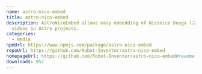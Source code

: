 ```yaml
---
name: astro-nico-embed
title: astro-nico-embed
description: AstroNicoEmbed allows easy embedding of Niconico Douga (ニコニコ動画)
  videos in Astro projects.
categories:
  - media
npmUrl: https://www.npmjs.com/package/astro-nico-embed
repoUrl: https://github.com/Robot-Inventor/astro-nico-embed
homepageUrl: https://github.com/Robot-Inventor/astro-nico-embed#readme
downloads: 957
---
```

